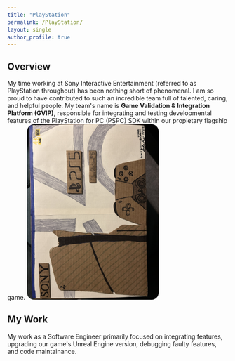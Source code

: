 ```yaml
---
title: "PlayStation"
permalink: /PlayStation/
layout: single
author_profile: true
---
```

## Overview

My time working at Sony Interactive Entertainment (referred to as PlayStation throughout) has been nothing short of phenomenal. I am so proud to have contributed to such an incredible team full of talented, caring, and helpful people. My team's name is **Game Validation & Integration Platform (GVIP)**, responsible for integrating and testing developmental features of the PlayStation for PC (PSPC) SDK within our propietary flagship game.
<img src="/assets/images/CardboardPS5.jpg" alt="Cardboard PS5" style="border-radius: 16px; width: 300px;">

## My Work

My work as a Software Engineer primarily focused on integrating features, upgrading our game's Unreal Engine version, debugging faulty features, and code maintainance.